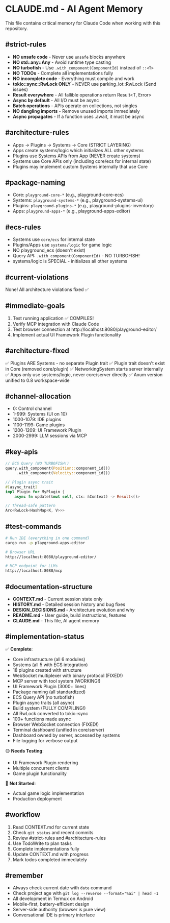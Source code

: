 # CLAUDE.md - AI Agent Memory

This file contains critical memory for Claude Code when working with this repository.

## #strict-rules
- **NO unsafe code** - Never use `unsafe` blocks anywhere
- **NO std::any::Any** - Avoid runtime type casting
- **NO turbofish** - Use `.with_component(ComponentId)` instead of `::<T>`
- **NO TODOs** - Complete all implementations fully
- **NO incomplete code** - Everything must compile and work
- **tokio::sync::RwLock ONLY** - NEVER use parking_lot::RwLock (Send issues)
- **Result everywhere** - All fallible operations return Result<T, Error>
- **Async by default** - All I/O must be async
- **Batch operations** - APIs operate on collections, not singles
- **NO dangling imports** - Remove unused imports immediately
- **Async propagates** - If a function uses .await, it must be async

## #architecture-rules
- Apps → Plugins → Systems → Core (STRICT LAYERING)
- Apps create systems/logic which initializes ALL other systems
- Plugins use Systems APIs from App (NEVER create systems)
- Systems use Core APIs only (including core/ecs for internal state)
- Plugins may implement custom Systems internally that use Core

## #package-naming
- Core: `playground-core-*` (e.g., playground-core-ecs)
- Systems: `playground-systems-*` (e.g., playground-systems-ui)
- Plugins: `playground-plugins-*` (e.g., playground-plugins-inventory)
- Apps: `playground-apps-*` (e.g., playground-apps-editor)

## #ecs-rules
- Systems use `core/ecs` for internal state
- Plugins/Apps use `systems/logic` for game logic
- NO playground_ecs (doesn't exist)
- Query API: `.with_component(ComponentId)` - NO TURBOFISH!
- systems/logic is SPECIAL - initializes all other systems

## #current-violations
None! All architecture violations fixed ✅

## #immediate-goals
1. Test running application ✅ COMPILES!
2. Verify MCP integration with Claude Code
3. Test browser connection at http://localhost:8080/playground-editor/
4. Implement actual UI Framework Plugin functionality

## #architecture-fixed
✅ Plugins ARE Systems - no separate Plugin trait
✅ Plugin trait doesn't exist in Core (removed core/plugin)
✅ NetworkingSystem starts server internally
✅ Apps only use systems/logic, never core/server directly
✅ Axum version unified to 0.8 workspace-wide

## #channel-allocation
- 0: Control channel
- 1-999: Systems (UI on 10)
- 1000-1079: IDE plugins
- 1100-1199: Game plugins
- 1200-1209: UI Framework Plugin
- 2000-2999: LLM sessions via MCP

## #key-apis
```rust
// ECS Query (NO TURBOFISH!)
query.with_component(Position::component_id())
     .with_component(Velocity::component_id())

// Plugin async trait
#[async_trait]
impl Plugin for MyPlugin {
    async fn update(&mut self, ctx: &Context) -> Result<()>

// Thread-safe pattern
Arc<RwLock<HashMap<K, V>>>
```

## #test-commands
```bash
# Run IDE (everything in one command)
cargo run -p playground-apps-editor

# Browser URL
http://localhost:8080/playground-editor/

# MCP endpoint for LLMs
http://localhost:8080/mcp
```

## #documentation-structure
- **CONTEXT.md** - Current session state only
- **HISTORY.md** - Detailed session history and bug fixes
- **DESIGN_DECISIONS.md** - Architecture evolution and why
- **README.md** - User guide, build instructions, features
- **CLAUDE.md** - This file, AI agent memory

## #implementation-status
✅ **Complete**:
- Core infrastructure (all 6 modules)
- Systems (all 5 with ECS integration) 
- 18 plugins created with structure
- WebSocket multiplexer with binary protocol (FIXED!)
- MCP server with tool system (WORKING!)
- UI Framework Plugin (3000+ lines)
- Package naming (all standardized)
- ECS Query API (no turbofish)
- Plugin async traits (all async)
- Build system (FULLY COMPILING!)
- All RwLock converted to tokio::sync
- 100+ functions made async
- Browser WebSocket connection (FIXED!)
- Terminal dashboard (unified in core/server)
- Dashboard owned by server, accessed by systems
- File logging for verbose output

🟡 **Needs Testing**:
- UI Framework Plugin rendering
- Multiple concurrent clients
- Game plugin functionality

🔴 **Not Started**:
- Actual game logic implementation
- Production deployment

## #workflow
1. Read CONTEXT.md for current state
2. Check `git status` and recent commits
3. Review #strict-rules and #architecture-rules
4. Use TodoWrite to plan tasks
5. Complete implementations fully
6. Update CONTEXT.md with progress
7. Mark todos completed immediately

## #remember
- Always check current date with `date` command
- Check project age with `git log --reverse --format="%ai" | head -1`
- All development in Termux on Android
- Mobile-first, battery-efficient design
- Server-side authority (browser is pure view)
- Conversational IDE is primary interface